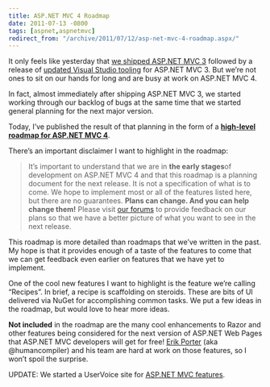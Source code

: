 ```yaml
---
title: ASP.NET MVC 4 Roadmap
date: 2011-07-13 -0800
tags: [aspnet,aspnetmvc]
redirect_from: "/archive/2011/07/12/asp-net-mvc-4-roadmap.aspx/"
---
```


It only feels like yesterday that [we shipped ASP.NET MVC
3](https://haacked.com/archive/2011/01/13/aspnetmvc3-released.aspx "ASP.NET MVC 3 and NuGet 1.0 released")
followed by a release of [updated Visual Studio
tooling](https://haacked.com/archive/2011/04/12/introducing-asp-net-mvc-3-tools-update.aspx "ASP.NET MVC 3 Tools Update")
for ASP.NET MVC 3. But we’re not ones to sit on our hands for long and
are busy at work on ASP.NET MVC 4.

In fact, almost immediately after shipping ASP.NET MVC 3, we started
working through our backlog of bugs at the same time that we started
general planning for the next major version.

Today, I’ve published the result of that planning in the form of a
**[high-level roadmap for ASP.NET MVC
4](http://aspnet.codeplex.com/wikipage?title=ASP.NET%20MVC%204%20RoadMap "ASP.NET MVC 4 Roadmap")**.

There’s an important disclaimer I want to highlight in the roadmap:

> It’s important to understand that we are in **the early stages**of
> development on ASP.NET MVC 4 and that this roadmap is a planning
> document for the next release. It is not a specification of what is to
> come. We hope to implement most or all of the features listed here,
> but there are no guarantees. **Plans can change. And you can help
> change them!** Please visit [our
> forums](http://forums.asp.net/1146.aspx "ASP.NET MVC Forums") to
> provide feedback on our plans so that we have a better picture of what
> you want to see in the next release.

This roadmap is more detailed than roadmaps that we’ve written in the
past. My hope is that it provides enough of a taste of the features to
come that we can get feedback even earlier on features that we have yet
to implement.

One of the cool new features I want to highlight is the feature we’re
calling “Recipes”. In brief, a recipe is scaffolding on steroids. These
are bits of UI delivered via NuGet for accomplishing common tasks. We
put a few ideas in the roadmap, but would love to hear more ideas.

**Not included** in the roadmap are the many cool enhancements to Razor
and other features being considered for the next version of ASP.NET Web
Pages that ASP.NET MVC developers will get for free! [Erik
Porter](http://erikporter.com/ "Erik Porter's Blog") (aka
@humancompiler) and his team are hard at work on those features, so I
won’t spoil the surprise.

UPDATE: We started a UserVoice site for [ASP.NET MVC
features](http://aspnet.uservoice.com/forums/41201-asp-net-mvc).

